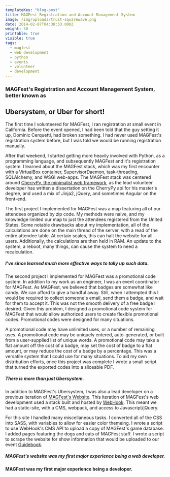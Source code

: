 ```yaml
---
templateKey: "blog-post"
title: MAGFest Registration and Account Management System
image: /img/uploads/trust-squarewave.png
date: 2014-02-07T04:38:53.000Z
weight: 50
printable: true
visible: true
tags:
  - magfest
  - web development
  - python
  - events
  - volunteer
  - development
---
```

### MAGFest's Registration and Account Management System, better known as

## Ubersystem, or Uber for short!

The first time I volunteered for MAGFest, I ran registration at small event in California. Before the event opened, I had been told that the guy setting it up, Dominic Cerquetti, had broken something. I had never used MAGFest's registration system before, but I was told we would be running registration manually.

After that weekend, I started getting more heavily involved with Python, as a programming language, and subsequently MAGFest and it's registration system. I learned about the MAGFest stack, which was my first encounter with a VirtualBox container, SupervisorDaemon, task-threading, SQLAlchemy, and WSGI web-apps. The MAGFest stack was centered around [CherryPy, the minimalist web framework](https://cherrypy.org/), as the lead volunteer developer has written a dissertation on the CherryPy api for his master's degree, and used a mix of Jinja2, jQuery, and sometimes Angular on the front-end.

The first project I implemented for MAGFest was a map featuring all of our attendees organized by zip code. My methods were naive, and my knowledge limited our map to just the attendees registered from the United States. Some notable drawbacks about my implementation, all of the calculations are done on the main thread of the server, with a read of the entire attendee table. At certain scales, this can halt the website for all users. Additionally, the calculations are then held in RAM. An update to the system, a reboot, many things, can cause the system to need a recalculation.

##### I've since learned much more effective ways to tally up such data.

The second project I implemented for MAGFest was a promotional code system. In addition to my work as an engineer, I was an event coordinator for MAGFest. As MAGFest, we believed that badges are somewhat like candy. We can afford to give a handful away. Still, when I attempted this I would be required to collect someone's email, send them a badge, and wait for them to accept it. This was not the smooth delivery of a free badge I desired. Given this problem, I designed a promotional code system for MAGFest that would allow authorized users to create flexible promotional codes. Promotional codes were designed for many situations. 

A promotional code may have unlimited uses, or a number of remaining uses. A promotional code may be uniquely entered, auto-generated, or built from a user-supplied list of unique words. A promotional code may take a flat amount off the cost of a badge, may set the cost of badge to a flat amount, or may reduce the cost of a badge by a percentage. This was a versatile system that I could use for many situations. To aid my own distribution efforts, once this project was complete I wrote a small script that turned the exported codes into a sliceable PDF.

##### There is more than just Ubersystem.

In addition to MAGFest's Ubersystem, I was also a lead developer on a previous iteration of [MAGFest's Website](https://magfest.org). This iteration of MAGFest's web development used a stack built and hosted by [WebHook](http://www.webhook.com/). This meant we had a static-site, with a CMS, webpack, and access to Javascript/jQuery.

For this site I handled many miscellaneous tasks. I converted all of the CSS into SASS, with variables to allow for easier color themeing. I wrote a script to use WebHook's CMS API to upload a copy of MAGFest's game database. I added pages featuring the dogs and cats of MAGFest staff. I wrote a script to scrape the website for show information that would be uploaded to our event [Guidebook](https://guidebook.com/).

##### MAGFest's website was my first major experience being a web developer.

#### MAGFest was my first major experience being a developer.
